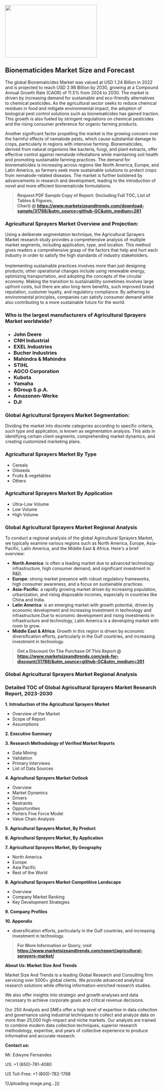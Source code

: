 <p><img class="alignnone size-medium wp-image-20088" src="https://ffe5etoiles.com/wp-content/uploads/2024/12/MST1-300x171.png" alt="" width="300" height="171" /></p><h2>Bionematicides Market Size and Forecast</h2><p>The global Bionematicides Market was valued at USD 1.24 Billion in 2022 and is projected to reach USD 2.98 Billion by 2030, growing at a Compound Annual Growth Rate (CAGR) of 11.5% from 2024 to 2030. The market is driven by increasing demand for sustainable and eco-friendly alternatives to chemical pesticides. As the agricultural sector seeks to reduce chemical residues in food and mitigate environmental impact, the adoption of biological pest control solutions such as bionematicides has gained traction. This growth is also fueled by stringent regulations on chemical pesticides and the rising consumer preference for organic farming products.</p><p>Another significant factor propelling the market is the growing concern over the harmful effects of nematode pests, which cause substantial damage to crops, particularly in regions with intensive farming. Bionematicides, derived from natural organisms like bacteria, fungi, and plant extracts, offer effective control against nematode infestations while maintaining soil health and promoting sustainable farming practices. The demand for bionematicides is increasing across regions like North America, Europe, and Latin America, as farmers seek more sustainable solutions to protect crops from nematode-related diseases. The market is further bolstered by advancements in research and development, leading to the introduction of novel and more efficient bionematicide formulations.</p></p><blockquote id="" class=""><strong>Request PDF Sample Copy of Report: (Including Full TOC, List of Tables &amp; Figures, Chart)&nbsp;@&nbsp;<strong><a href="https://www.marketsizeandtrends.com/download-sample/31788/&utm_source=github-GC&utm_medium=261" target="_blank">https://www.marketsizeandtrends.com/download-sample/31788/&utm_source=github-GC&utm_medium=261</a></strong></strong></blockquote><h3 id="" class="">Agricultural Sprayers Market&nbsp;Overview and Projection:</h3><p id="" class="">Using a deliberate segmentation technique, the Agricultural Sprayers Market research study provides a comprehensive analysis of multiple market segments, including application, type, and location. This method gives readers a comprehensive grasp of the factors that help and hurt each industry in order to satisfy the high standards of industry stakeholders. <br /> <br />Implementing sustainable practices involves more than just designing products; other operational changes include using renewable energy, optimizing transportation, and adopting the concepts of the circular economy. Making the transition to sustainability sometimes involves large upfront costs, but there are also long-term benefits, such improved brand reputation, customer loyalty, and regulatory compliance. By adhering to environmental principles, companies can satisfy consumer demand while also contributing to a more sustainable future for the world.</p><h3 id="" class="">Who is the largest manufacturers of&nbsp;Agricultural Sprayers Market worldwide?</h3><h3 class=""><p><ul><li>John Deere </li><li> CNH Industrial </li><li> EXEL Industries </li><li> Bucher Industries </li><li> Mahindra & Mahindra </li><li> STIHL </li><li> AGCO Corporation </li><li> Kubota </li><li> Yamaha </li><li> BGroup S.p.A. </li><li> Amazonen-Werke </li><li> DJI</li></ul></p></h3><h3 id="" class="">Global&nbsp;Agricultural Sprayers Market Segmentation:</h3><p id="" class="">Dividing the market into discrete categories according to specific criteria, such type and application, is known as segmentation analysis. This aids in identifying certain client segments, comprehending market dynamics, and creating customized marketing plans.</p><h3 id="" class="">Agricultural Sprayers Market&nbsp;By Type</h3><p><p><ul><li>Cereals </li><li> Oilseeds </li><li> Fruits & vegetables </li><li> Others</p></li></ul></p></p><h3 id="" class="">Agricultural Sprayers Market&nbsp;By Application</h3><p class=""><p><ul><li>Ultra-Low Volume </li><li> Low Volume </li><li> High Volume</li></ul></p></p><h3 id="" class="">Global Agricultural Sprayers Market Regional Analysis</h3><p id="" class="">To conduct a regional analysis of the global Agricultural Sprayers Market, we typically examine various regions such as North America, Europe, Asia-Pacific, Latin America, and the Middle East &amp; Africa. Here's a brief overview:</p><ul><li><strong>North America</strong>: is often a leading market due to advanced technology infrastructure, high consumer demand, and significant investment in R&amp;D.</li><li><strong>Europe</strong>: strong market presence with robust regulatory frameworks, high consumer awareness, and a focus on sustainable practices.</li><li><strong>Asia-Pacific</strong>: a rapidly growing market driven by increasing population, urbanization, and rising disposable incomes, especially in countries like China and India.</li><li><strong>Latin America</strong>: is an emerging market with growth potential, driven by economic development and increasing investment in technology and infrastructure.Due to economic development and rising investments in infrastructure and technology, Latin America is a developing market with room to grow.</li><li><strong>Middle East &amp; Africa</strong>: Growth in this region is driven by economic diversification efforts, particularly in the Gulf countries, and increasing investment in technology.</li></ul><blockquote id="" class=""><strong>Get a Discount On The Purchase Of This Report @ <strong><a href="https://www.marketsizeandtrends.com/ask-for-discount/31788/&utm_source=github-GC&utm_medium=261" target="_blank">https://www.marketsizeandtrends.com/ask-for-discount/31788/&utm_source=github-GC&utm_medium=261</a></strong></strong></blockquote><h3 id="" class="">Global Agricultural Sprayers Market Regional Analysis</h3><h3 id="" class="">Detailed TOC of Global Agricultural Sprayers Market Research Report, 2023-2030</h3><p id="" class=""><strong>1. Introduction of the Agricultural Sprayers Market</strong></p><ul><li>Overview of the Market</li><li>Scope of Report</li><li>Assumptions</li></ul><p id="" class=""><strong>2. Executive Summary</strong></p><p id="" class=""><strong>3. Research Methodology of Verified Market Reports</strong></p><ul><li>Data Mining</li><li>Validation</li><li>Primary Interviews</li><li>List of Data Sources</li></ul><p id="" class=""><strong>4. Agricultural Sprayers Market Outlook</strong></p><ul><li>Overview</li><li>Market Dynamics</li><li>Drivers</li><li>Restraints</li><li>Opportunities</li><li>Porters Five Force Model</li><li>Value Chain Analysis</li></ul><p id="" class=""><strong>5. Agricultural Sprayers Market, By Product</strong></p><p id="" class=""><strong>6. Agricultural Sprayers Market, By Application</strong></p><p id="" class=""><strong>7. Agricultural Sprayers Market, By Geography</strong></p><ul><li>North America</li><li>Europe</li><li>Asia Pacific</li><li>Rest of the World</li></ul><p id="" class=""><strong>8. Agricultural Sprayers Market Competitive Landscape</strong></p><ul><li>Overview</li><li>Company Market Ranking</li><li>Key Development Strategies</li></ul><p id="" class=""><strong>9. Company Profiles</strong></p><p id="" class=""><strong>10. Appendix</strong></p><ul><li>diversification efforts, particularly in the Gulf countries, and increasing investment in technology.</li></ul><blockquote id="" class=""><strong>For More Information or Query, visit <strong><strong><a href="https://www.marketsizeandtrends.com/report/agricultural-sprayers-market/" target="_blank">https://www.marketsizeandtrends.com/report/agricultural-sprayers-market/</a></strong></strong></strong></blockquote><p id="" class=""><strong>About Us: Market Size And Trends</strong></p><p id="" class="">Market Size And Trends is a leading Global Research and Consulting firm servicing over 5000+ global clients. We provide advanced analytical research solutions while offering information-enriched research studies.</p><p id="" class="">We also offer insights into strategic and growth analyses and data necessary to achieve corporate goals and critical revenue decisions.</p><p id="" class="">Our 250 Analysts and SMEs offer a high level of expertise in data collection and governance using industrial techniques to collect and analyze data on more than 25,000 high-impact and niche markets. Our analysts are trained to combine modern data collection techniques, superior research methodology, expertise, and years of collective experience to produce informative and accurate research.</p><p id="" class=""><strong>Contact us:</strong></p><p id="" class="">Mr. Edwyne Fernandes</p><p id="" class="">US: +1 (650)-781-4080</p><p id="" class="">US Toll-Free: +1 (800)-782-1768</p>
![Uploading image.png…]()
